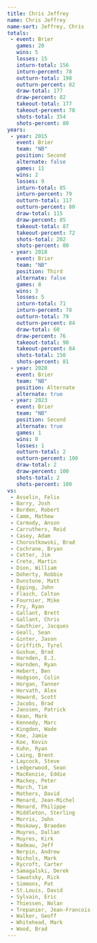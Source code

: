 ```yaml
---
title: Chris Jeffrey
name: Chris Jeffrey
name-sort: Jeffrey, Chris
totals:
 - event: Brier
   games: 20
   wins: 5
   losses: 15
   inturn-total: 156
   inturn-percent: 78
   outturn-total: 198
   outturn-percent: 82
   draw-total: 177
   draw-percent: 82
   takeout-total: 177
   takeout-percent: 78
   shots-total: 354
   shots-percent: 80
years:
 - year: 2015
   event: Brier
   team: "NB"
   position: Second
   alternate: false
   games: 11
   wins: 2
   losses: 9
   inturn-total: 85
   inturn-percent: 79
   outturn-total: 117
   outturn-percent: 80
   draw-total: 115
   draw-percent: 85
   takeout-total: 87
   takeout-percent: 72
   shots-total: 202
   shots-percent: 80
 - year: 2018
   event: Brier
   team: "NB"
   position: Third
   alternate: false
   games: 8
   wins: 3
   losses: 5
   inturn-total: 71
   inturn-percent: 78
   outturn-total: 79
   outturn-percent: 84
   draw-total: 60
   draw-percent: 76
   takeout-total: 90
   takeout-percent: 84
   shots-total: 150
   shots-percent: 81
 - year: 2020
   event: Brier
   team: "NB"
   position: Alternate
   alternate: true
 - year: 2023
   event: Brier
   team: "NB"
   position: Second
   alternate: true
   games: 1
   wins: 0
   losses: 1
   outturn-total: 2
   outturn-percent: 100
   draw-total: 2
   draw-percent: 100
   shots-total: 2
   shots-percent: 100
vs:
 - Asselin, Felix
 - Barry, Josh
 - Borden, Robert
 - Camm, Mathew
 - Carmody, Anson
 - Carruthers, Reid
 - Casey, Adam
 - Chorostkowski, Brad
 - Cochrane, Bryan
 - Cotter, Jim
 - Crete, Martin
 - Dion, William
 - Doherty, Robbie
 - Dunstone, Matt
 - Epping, John
 - Flasch, Colton
 - Fournier, Mike
 - Fry, Ryan
 - Gallant, Brett
 - Gallant, Chris
 - Gauthier, Jacques
 - Geall, Sean
 - Ginter, Jason
 - Griffith, Tyrel
 - Gushue, Brad
 - Harnden, E.J.
 - Harnden, Ryan
 - Hebert, Ben
 - Hodgson, Colin
 - Horgan, Tanner
 - Horvath, Alex
 - Howard, Scott
 - Jacobs, Brad
 - Janssen, Patrick
 - Kean, Mark
 - Kennedy, Marc
 - Kingdon, Wade
 - Koe, Jamie
 - Koe, Kevin
 - Kuhn, Ryan
 - Laing, Brent
 - Laycock, Steve
 - Ledgerwood, Sean
 - MacKenzie, Eddie
 - Mackey, Peter
 - March, Tim
 - Mathers, David
 - Menard, Jean-Michel
 - Menard, Philippe
 - Middleton, Sterling
 - Morris, John
 - Moskowy, Braeden
 - Muyres, Dallan
 - Muyres, Kirk
 - Nadeau, Jeff
 - Nerpin, Andrew
 - Nichols, Mark
 - Rycroft, Carter
 - Samagalski, Derek
 - Sawatsky, Rick
 - Simmons, Pat
 - St.Louis, David
 - Sylvain, Eric
 - Thiessen, Nolan
 - Trepanier, Jean-Francois
 - Walker, Geoff
 - Whitehead, Mark
 - Wood, Brad
---
```

